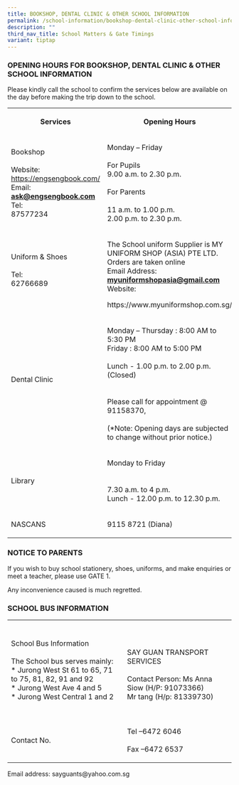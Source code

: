 ```yaml
---
title: BOOKSHOP, DENTAL CLINIC & OTHER SCHOOL INFORMATION
permalink: /school-information/bookshop-dental-clinic-other-school-information/
description: ""
third_nav_title: School Matters & Gate Timings
variant: tiptap
---
```

<h3>OPENING HOURS FOR BOOKSHOP, DENTAL CLINIC &amp; OTHER SCHOOL INFORMATION</h3>
<p>Please kindly call the school to confirm the services below are available
    on the day before making the trip down to the school.</p>
<p></p>
<table>
    <tbody>
        <tr>
            <th rowspan="1" colspan="1">
                <p>Services</p>
            </th>
            <th rowspan="1" colspan="1">
                <p>Opening Hours</p>
            </th>
        </tr>
        <tr>
            <td rowspan="1" colspan="1">
                <p>Bookshop
                    <br>
                    <br>Website:
                    <br><a href="https://engsengbook.com/" rel="noopener noreferrer nofollow" target="_blank">https://engsengbook.com/</a> 
                    <br>Email:
                    <br><strong><a href="mailto:ask@engsengbook.com" rel="noopener noreferrer nofollow" target="_blank">ask@engsengbook.com</a></strong> Tel:
                    <br>87577234</p>
            </td>
            <td rowspan="1" colspan="1">
                <p>Monday – Friday
                    <br>
                    <br>For Pupils
                    <br>9.00 a.m. to 2.30 p.m.
                    <br>
                    <br>For Parents
                    <br>
                    <br>11 a.m. to 1.00 p.m.
                    <br>2.00 p.m. to 2.30 p.m.</p>
            </td>
        </tr>
        <tr>
            <td rowspan="1" colspan="1">
                <p>Uniform &amp; Shoes
                    <br>
                    <br>Tel:
                    <br>62766689
                    <br>
                    <br>
                </p>
            </td>
            <td rowspan="1" colspan="1">
                <p>The School uniform Supplier is MY UNIFORM SHOP (ASIA) PTE LTD.
                    <br>Orders are taken online
                    <br>Email Address: <strong><a href="mailto:myuniformshopasia@gmail.com" rel="noopener noreferrer nofollow" target="_blank">myuniformshopasia@gmail.com</a></strong> 
                    <br>Website:</p>
                <p>https://www.myuniformshop.com.sg/</p>
                <p></p>
            </td>
        </tr>
        <tr>
            <td rowspan="1" colspan="1">
                <p>Dental Clinic
                    <br>
                    <br>
                </p>
            </td>
            <td rowspan="1" colspan="1">
                <p>Monday – Thursday : 8:00 AM to 5:30 PM
                    <br>Friday : 8:00 AM to 5:00 PM
                    <br>
                    <br>Lunch - 1.00 p.m. to 2.00 p.m. (Closed)
                    <br>
                    <br>
                    <br>Please call for appointment @ 91158370,
                    <br>
                    <br>(*Note: Opening days are subjected to change without prior notice.)</p>
            </td>
        </tr>
        <tr>
            <td rowspan="1" colspan="1">
                <p>Library</p>
            </td>
            <td rowspan="1" colspan="1">
                <p>Monday to Friday
                    <br>
                    <br>
                    <br>7.30 a.m. to 4 p.m.
                    <br>Lunch - 12.00 p.m. to 12.30 p.m.</p>
            </td>
        </tr>
        <tr>
            <td rowspan="1" colspan="1">
                <p>NASCANS
                    <br>
                </p>
            </td>
            <td rowspan="1" colspan="1">
                <p>9115 8721 (Diana)</p>
            </td>
        </tr>
    </tbody>
</table>
<h3></h3>
<h3>NOTICE TO PARENTS</h3>
<p>If you wish to buy school stationery, shoes, uniforms, and make enquiries
    or meet a teacher, please use GATE 1.</p>
<p>Any inconvenience caused is much regretted.</p>
<h3>SCHOOL BUS INFORMATION</h3>
<table>
    <tbody>
        <tr>
            <th rowspan="1" colspan="1">
                <p></p>
            </th>
            <th rowspan="1" colspan="1">
                <p></p>
            </th>
        </tr>
        <tr>
            <td rowspan="1" colspan="1">
                <p>School Bus Information
                    <br>
                    <br>The School bus serves mainly:
                    <br>* Jurong West St 61 to 65, 71 to 75, 81, 82, 91 and 92
                    <br>* Jurong West Ave 4 and 5
                    <br>* Jurong West Central 1 and 2
                    <br>
                    <br>
                </p>
            </td>
            <td rowspan="1" colspan="1">
                <p>SAY GUAN TRANSPORT SERVICES
                    <br>
                    <br>Contact Person: Ms Anna Siow (H/P: 91073366)
                    <br>Mr tang (H/p: 81339730)</p>
            </td>
        </tr>
        <tr>
            <td rowspan="1" colspan="1">
                <p>Contact No.</p>
            </td>
            <td rowspan="1" colspan="1">
                <p>Tel –6472 6046
                    <br>
                    <br>Fax –6472 6537
                    <br>
                </p>
            </td>
        </tr>
    </tbody>
</table>
<p>Email address: sayguants@yahoo.com.sg</p>